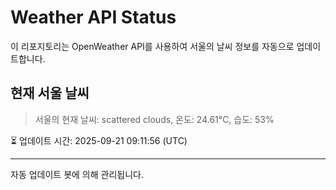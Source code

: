 
# Weather API Status

이 리포지토리는 OpenWeather API를 사용하여 서울의 날씨 정보를 자동으로 업데이트합니다.

## 현재 서울 날씨
> 서울의 현재 날씨: scattered clouds, 온도: 24.61°C, 습도: 53%

⏳ 업데이트 시간: 2025-09-21 09:11:56 (UTC)

---
자동 업데이트 봇에 의해 관리됩니다.
